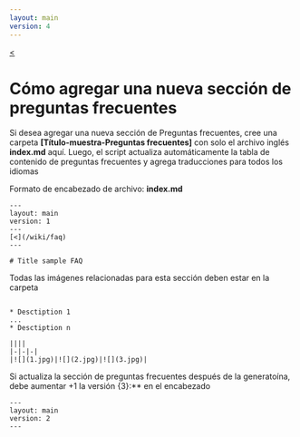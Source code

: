 ```yaml
---
layout: main
version: 4
---
```

[<](/wiki/faq)

# Cómo agregar una nueva sección de preguntas frecuentes

Si desea agregar una nueva sección de Preguntas frecuentes, cree una carpeta **[Título-muestra-Preguntas frecuentes]** con solo el archivo inglés **index.md** aquí.
Luego, el script actualiza automáticamente la tabla de contenido de preguntas frecuentes y agrega traducciones para todos los idiomas

Formato de encabezado de archivo:
**index.md**
```
---
layout: main
version: 1
---
[<](/wiki/faq)
---

# Title sample FAQ

```

Todas las imágenes relacionadas para esta sección deben estar en la carpeta
```

* Desctiption 1
...
* Desctiption n

||||
|-|-|-|
|![](1.jpg)|![](2.jpg)|![](3.jpg)|

```

Si actualiza la sección de preguntas frecuentes después de la generatoína, debe aumentar +1 la versión {3}:** en el encabezado
```
---
layout: main
version: 2
---
```
